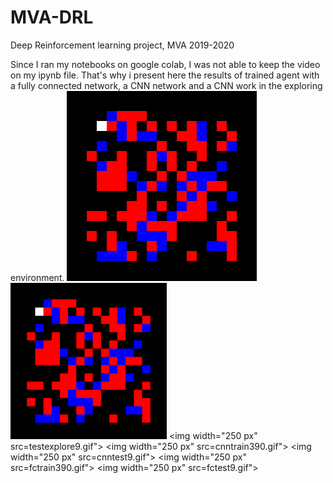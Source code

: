 # MVA-DRL
Deep Reinforcement learning project, MVA 2019-2020

Since I ran my notebooks on google colab, I was not able to keep the video on my ipynb file.
That's why i present here the results of trained agent with  a fully connected network, a CNN network and a CNN work in the exploring environment.
![](trainexplore390.gif)
<img width="250 px" src="trainexplore390.gif">
<img width="250 px" src=testexplore9.gif">
<img width="250 px" src=cnntrain390.gif">
<img width="250 px" src=cnntest9.gif">
<img width="250 px" src=fctrain390.gif">
<img width="250 px" src=fctest9.gif">                                       
                                        

